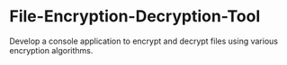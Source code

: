 # File-Encryption-Decryption-Tool
Develop a console application to encrypt and decrypt files using various encryption  algorithms.
